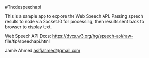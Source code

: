 #Tnodespeechapi

This is a sample app to explore the Web Speech API. Passing speech results to node via Socket.IO for processing, then results sent back to browser to display text.


Web Speech API Docs: https://dvcs.w3.org/hg/speech-api/raw-file/tip/speechapi.html

Jamie Ahmed
asifjahmed@gmail.com
